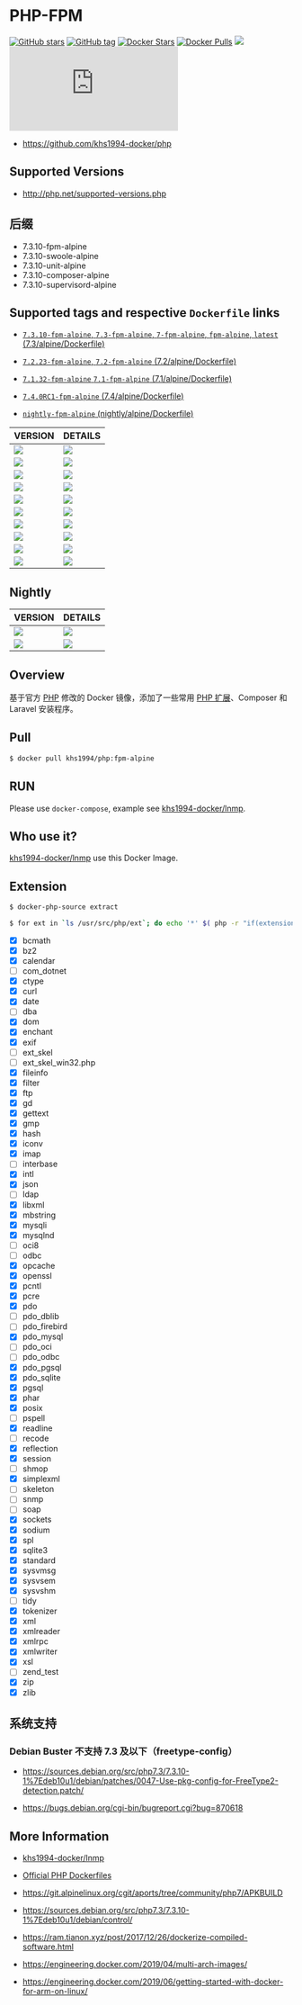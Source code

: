 # PHP-FPM

[![GitHub stars](https://img.shields.io/github/stars/khs1994-docker/php.svg?style=social&label=Stars)](https://github.com/khs1994-docker/php) [![GitHub tag](https://img.shields.io/github/tag/khs1994-docker/php.svg)](https://github.com/khs1994-docker/php) [![Docker Stars](https://img.shields.io/docker/stars/khs1994/php.svg)](https://hub.docker.com/r/khs1994/php) [![Docker Pulls](https://img.shields.io/docker/pulls/khs1994/php.svg)](https://hub.docker.com/r/khs1994/php) [![](https://images.microbadger.com/badges/image/khs1994/php.svg)](https://microbadger.com/images/khs1994/php "Get your own image badge on microbadger.com") [![Build Status](https://dev.azure.com/khs1994-docker/php/_apis/build/status/khs1994-docker.php?branchName=master)](https://dev.azure.com/khs1994-docker/php/_build/latest?definitionId=1&branchName=master)

* https://github.com/khs1994-docker/php

## Supported Versions

* http://php.net/supported-versions.php

## 后缀

* 7.3.10-fpm-alpine
* 7.3.10-swoole-alpine
* 7.3.10-unit-alpine
* 7.3.10-composer-alpine
* 7.3.10-supervisord-alpine

## Supported tags and respective `Dockerfile` links

* [`7.3.10-fpm-alpine`, `7.3-fpm-alpine`, `7-fpm-alpine`, `fpm-alpine`, `latest` (7.3/alpine/Dockerfile)](https://github.com/khs1994-docker/php/blob/7.3.10/7.3/alpine/Dockerfile)

* [`7.2.23-fpm-alpine`, `7.2-fpm-alpine` (7.2/alpine/Dockerfile)](https://github.com/khs1994-docker/php/blob/7.3.10/7.2/alpine/Dockerfile)

* [`7.1.32-fpm-alpine` `7.1-fpm-alpine` (7.1/alpine/Dockerfile)](https://github.com/khs1994-docker/php/blob/7.3.10/7.1/alpine/Dockerfile)

* [`7.4.0RC1-fpm-alpine` (7.4/alpine/Dockerfile)](https://github.com/khs1994-docker/php/blob/7.3.10/7.4/alpine/Dockerfile)

* [`nightly-fpm-alpine` (nightly/alpine/Dockerfile)](https://github.com/khs1994-docker/php/blob/7.3.10/nightly/alpine/Dockerfile)

| VERSION     | DETAILS     |
| :------------- | :------------- |
| [![](https://images.microbadger.com/badges/version/library/php:5.6.40-fpm-alpine.svg)](https://microbadger.com/images/library/php:5.6.40-fpm-alpine "Get your own version badge on microbadger.com")       | [![](https://images.microbadger.com/badges/image/library/php:5.6.40-fpm-alpine.svg)](https://microbadger.com/images/library/php:5.6.40-fpm-alpine "Get your own image badge on microbadger.com")       |
| [![](https://images.microbadger.com/badges/version/khs1994/php:5.6.40-fpm-alpine.svg)](https://microbadger.com/images/khs1994/php:5.6.40-fpm-alpine "Get your own version badge on microbadger.com")       | [![](https://images.microbadger.com/badges/image/khs1994/php:5.6.40-fpm-alpine.svg)](https://microbadger.com/images/khs1994/php:5.6.40-fpm-alpine "Get your own image badge on microbadger.com")       |
| [![](https://images.microbadger.com/badges/version/library/php:7.0.33-fpm-alpine.svg)](https://microbadger.com/images/library/php:7.0.33-fpm-alpine "Get your own version badge on microbadger.com")       | [![](https://images.microbadger.com/badges/image/library/php:7.0.33-fpm-alpine.svg)](https://microbadger.com/images/library/php:7.0.33-fpm-alpine "Get your own image badge on microbadger.com")       |
| [![](https://images.microbadger.com/badges/version/khs1994/php:7.0.33-fpm-alpine.svg)](https://microbadger.com/images/khs1994/php:7.0.33-fpm-alpine "Get your own version badge on microbadger.com")       | [![](https://images.microbadger.com/badges/image/khs1994/php:7.0.33-fpm-alpine.svg)](https://microbadger.com/images/khs1994/php:7.0.33-fpm-alpine "Get your own image badge on microbadger.com")       |
| [![](https://images.microbadger.com/badges/version/library/php:7.1.32-fpm-alpine.svg)](https://microbadger.com/images/library/php:7.1.32-fpm-alpine "Get your own version badge on microbadger.com")       | [![](https://images.microbadger.com/badges/image/library/php:7.1.32-fpm-alpine.svg)](https://microbadger.com/images/library/php:7.1.32-fpm-alpine "Get your own image badge on microbadger.com")       |
| [![](https://images.microbadger.com/badges/version/khs1994/php:7.1.32-fpm-alpine.svg)](https://microbadger.com/images/khs1994/php:7.1.32-fpm-alpine "Get your own version badge on microbadger.com")       | [![](https://images.microbadger.com/badges/image/khs1994/php:7.1.32-fpm-alpine.svg)](https://microbadger.com/images/khs1994/php:7.1.32-fpm-alpine "Get your own image badge on microbadger.com")       |
| [![](https://images.microbadger.com/badges/version/library/php:7.2.23-fpm-alpine.svg)](https://microbadger.com/images/library/php:7.2.23-fpm-alpine "Get your own version badge on microbadger.com")       | [![](https://images.microbadger.com/badges/image/library/php:7.2.23-fpm-alpine.svg)](https://microbadger.com/images/library/php:7.2.23-fpm-alpine "Get your own image badge on microbadger.com")       |
| [![](https://images.microbadger.com/badges/version/khs1994/php:7.2.23-fpm-alpine.svg)](https://microbadger.com/images/khs1994/php:7.2.23-fpm-alpine "Get your own version badge on microbadger.com")       | [![](https://images.microbadger.com/badges/image/khs1994/php:7.2.23-fpm-alpine.svg)](https://microbadger.com/images/khs1994/php:7.2.23-fpm-alpine "Get your own image badge on microbadger.com")       |
| [![](https://images.microbadger.com/badges/version/library/php:7.3.10-fpm-alpine.svg)](https://microbadger.com/images/library/php:7.3.10-fpm-alpine "Get your own version badge on microbadger.com")       | [![](https://images.microbadger.com/badges/image/library/php:7.3.10-fpm-alpine.svg)](https://microbadger.com/images/library/php:7.3.10-fpm-alpine "Get your own image badge on microbadger.com")       |
| [![](https://images.microbadger.com/badges/version/khs1994/php:7.3.10-fpm-alpine.svg)](https://microbadger.com/images/khs1994/php:7.3.10-fpm-alpine "Get your own version badge on microbadger.com")       | [![](https://images.microbadger.com/badges/image/khs1994/php:7.3.10-fpm-alpine.svg)](https://microbadger.com/images/khs1994/php:7.3.10-fpm-alpine "Get your own image badge on microbadger.com")       |

## Nightly

| VERSION     | DETAILS     |
| :------------- | :------------- |
| [![](https://images.microbadger.com/badges/version/khs1994/php:7.4.0RC1-fpm-alpine.svg)](https://microbadger.com/images/khs1994/php:7.4.0RC1-fpm-alpine "Get your own version badge on microbadger.com")       | [![](https://images.microbadger.com/badges/image/khs1994/php:7.4.0RC1-fpm-alpine.svg)](https://microbadger.com/images/khs1994/php:7.4.0RC1-fpm-alpine "Get your own image badge on microbadger.com")       |
| [![](https://images.microbadger.com/badges/version/khs1994/php:nightly-fpm-alpine.svg)](https://microbadger.com/images/khs1994/php:nightly-fpm-alpine "Get your own version badge on microbadger.com")       | [![](https://images.microbadger.com/badges/image/khs1994/php:nightly-fpm-alpine.svg)](https://microbadger.com/images/khs1994/php:nightly-fpm-alpine "Get your own image badge on microbadger.com")       |

## Overview

基于官方 [PHP](https://github.com/docker-library/docs/tree/master/php) 修改的 Docker 镜像，添加了一些常用 [PHP 扩展](https://github.com/khs1994-docker/lnmp/blob/master/docs/php.md)、Composer 和 Laravel 安装程序。

## Pull

```bash
$ docker pull khs1994/php:fpm-alpine
```

## RUN

Please use `docker-compose`, example see [khs1994-docker/lnmp](https://github.com/khs1994-docker/lnmp/blob/master/docker-compose.yml).

## Who use it?

[khs1994-docker/lnmp](https://github.com/khs1994-docker/lnmp) use this Docker Image.

## Extension

```bash
$ docker-php-source extract

$ for ext in `ls /usr/src/php/ext`; do echo '*' $( php -r "if(extension_loaded('$ext')){echo '[x] $ext';}else{echo '[ ] $ext';}" ); done
```

* [x] bcmath
* [x] bz2
* [x] calendar
* [ ] com_dotnet
* [x] ctype
* [x] curl
* [x] date
* [ ] dba
* [x] dom
* [x] enchant
* [x] exif
* [ ] ext_skel
* [ ] ext_skel_win32.php
* [x] fileinfo
* [x] filter
* [x] ftp
* [x] gd
* [x] gettext
* [x] gmp
* [x] hash
* [x] iconv
* [x] imap
* [ ] interbase
* [x] intl
* [x] json
* [ ] ldap
* [x] libxml
* [x] mbstring
* [x] mysqli
* [x] mysqlnd
* [ ] oci8
* [ ] odbc
* [x] opcache
* [x] openssl
* [x] pcntl
* [x] pcre
* [x] pdo
* [ ] pdo_dblib
* [ ] pdo_firebird
* [x] pdo_mysql
* [ ] pdo_oci
* [ ] pdo_odbc
* [x] pdo_pgsql
* [x] pdo_sqlite
* [x] pgsql
* [x] phar
* [x] posix
* [ ] pspell
* [x] readline
* [ ] recode
* [x] reflection
* [x] session
* [ ] shmop
* [x] simplexml
* [ ] skeleton
* [ ] snmp
* [ ] soap
* [x] sockets
* [x] sodium
* [x] spl
* [x] sqlite3
* [x] standard
* [x] sysvmsg
* [x] sysvsem
* [x] sysvshm
* [ ] tidy
* [x] tokenizer
* [x] xml
* [x] xmlreader
* [x] xmlrpc
* [x] xmlwriter
* [x] xsl
* [ ] zend_test
* [x] zip
* [x] zlib

## 系统支持

### Debian Buster 不支持 7.3 及以下（freetype-config）

* https://sources.debian.org/src/php7.3/7.3.10-1%7Edeb10u1/debian/patches/0047-Use-pkg-config-for-FreeType2-detection.patch/

* https://bugs.debian.org/cgi-bin/bugreport.cgi?bug=870618

## More Information

* [khs1994-docker/lnmp](https://github.com/khs1994-docker/lnmp)

* [Official PHP Dockerfiles](https://github.com/docker-library/php)

* https://git.alpinelinux.org/cgit/aports/tree/community/php7/APKBUILD

* https://sources.debian.org/src/php7.3/7.3.10-1%7Edeb10u1/debian/control/

* https://ram.tianon.xyz/post/2017/12/26/dockerize-compiled-software.html

* https://engineering.docker.com/2019/04/multi-arch-images/

* https://engineering.docker.com/2019/06/getting-started-with-docker-for-arm-on-linux/
